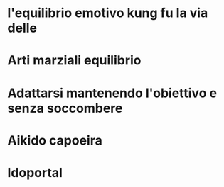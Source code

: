 

# l'equilibrio emotivo kung fu la via delle
# Arti marziali equilibrio 

# Adattarsi mantenendo l'obiettivo e senza soccombere

# Aikido capoeira 


# Idoportal


<!--stackedit_data:
eyJoaXN0b3J5IjpbLTg1MzgxMzQ2NF19
-->